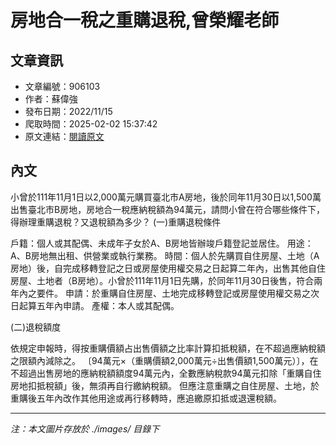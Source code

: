 # 房地合一稅之重購退稅,曾榮耀老師

## 文章資訊
- 文章編號：906103
- 作者：蘇偉強
- 發布日期：2022/11/15
- 爬取時間：2025-02-02 15:37:42
- 原文連結：[閱讀原文](https://real-estate.get.com.tw/Columns/detail.aspx?no=906103)

## 內文
小曾於111年11月1日以2,000萬元購買臺北市A房地，後於同年11月30日以1,500萬出售臺北市B房地，房地合一稅應納稅額為94萬元，請問小曾在符合哪些條件下，得辦理重購退稅？又退稅額為多少？
 (一)重購退稅條件

戶籍：個人或其配偶、未成年子女於A、B房地皆辦竣戶籍登記並居住。
用途：A、B房地無出租、供營業或執行業務。
時間：個人於先購買自住房屋、土地（A房地）後，自完成移轉登記之日或房屋使用權交易之日起算二年內，出售其他自住房屋、土地者（B房地）。小曾於111年11月1日先購，於同年11月30日後售，符合兩年內之要件。
申請：於重購自住房屋、土地完成移轉登記或房屋使用權交易之次日起算五年內申請。
產權：本人或其配偶。

(二)退稅額度

依規定申報時，得按重購價額占出售價額之比率計算扣抵稅額，在不超過應納稅額之限額內減除之。
〔94萬元×（重購價額2,000萬元÷出售價額1,500萬元）〕，在不超過出售房地的應納稅額額度94萬元內，全數應納稅款94萬元扣除「重購自住房地扣抵稅額」後，無須再自行繳納稅額。
但應注意重購之自住房屋、土地，於重購後五年內改作其他用途或再行移轉時，應追繳原扣抵或退還稅額。

---
*注：本文圖片存放於 ./images/ 目錄下*
